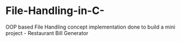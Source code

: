 # File-Handling-in-C-
OOP based File Handling concept implementation done to build a mini project - Restaurant Bill Generator
